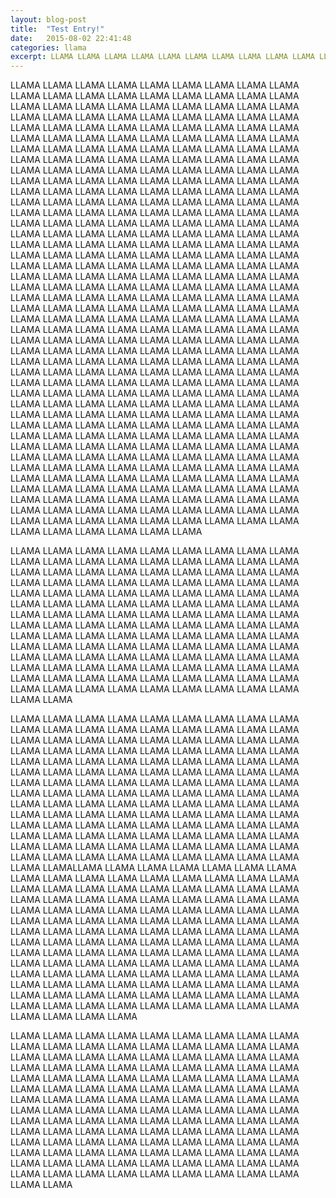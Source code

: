 ```yaml
---
layout: blog-post
title:  "Test Entry!"
date:   2015-08-02 22:41:48
categories: llama
excerpt: LLAMA LLAMA LLAMA LLAMA LLAMA LLAMA LLAMA LLAMA LLAMA LLAMA LLAMA LLAMA LLAMA LLAMA LLAMA LLAMA LLAMA LLAMA LLAMA LLAMA LLAMA LLAMA LLAMA LLAMA LLAMA LLAMA LLAMA LLAMA LLAMA LLAMA LLAMA LLAMA LLAMA LLAMA LLAMA LLAMA LLAMA LLAMA LLAMA LLAMA LLAMA LLAMA LLAMA LLAMA LLAMA LLAMA LLAMA LLAMA LLAMA LLAMA LLAMA LLAMA LLAMA LLAMA LLAMA LLAMA LLAMA LLAMA LLAMA LLAMA LLAMA LLAMA LLAMA LLAMA LLAMA LLAMA LLAMA LLAMA LLAMA LLAMA LLAMA LLAMA LLAMA LLAMA LLAMA LLAMA LLAMA LLAMA LLAMA LLAMA LLAMA LLAMA LLAMA LLAMA LLAMA LLAMA LLAMA LLAMA LLAMA LLAMA LLAMA LLAMA LLAMA LLAMA LLAMA LLAMA LLAMA LLAMA LLAMA LLAMA LLAMA LLAMA LLAMA LLAMA LLAMA LLAMA LLAMA LLAMA LLAMA LLAMA LLAMA LLAMA LLAMA LLAMA LLAMA LLAMA LLAMA LLAMA LLAMA LLAMA LLAMA LLAMA LLAMA LLAMA LLAMA LLAMA LLAMA LLAMA LLAMA LLAMA LLAMA LLAMA LLAMA LLAMA LLAMA LLAMA LLAMA LLAMA LLAMA LLAMA LLAMA LLAMA LLAMA LLAMA LLAMA LLAMA LLAMA LLAMA LLAMA LLAMA LLAMA LLAMA LLAMA LLAMA LLAMA LLAMA LLAMA LLAMA LLAMA LLAMA LLAMA LLAMA LLAMA LLAMA LLAMA LLAMA LLAMA LLAMA LLAMA LLAMA LLAMA LLAMA LLAMA LLAMA LLAMA LLAMA LLAMA LLAMA LLAMA LLAMA LLAMA LLAMA LLAMA LLAMA LLAMA LLAMA LLAMA LLAMA LLAMA LLAMA LLAMA LLAMA LLAMA LLAMA LLAMA LLAMA LLAMA LLAMA LLAMA LLAMA LLAMA LLAMA LLAMA LLAMA LLAMA LLAMA LLAMA LLAMA LLAMA LLAMA LLAMA LLAMA LLAMA LLAMA LLAMA LLAMA LLAMA LLAMA LLAMA LLAMA LLAMA LLAMA LLAMA LLAMA LLAMA LLAMA LLAMA LLAMA LLAMA LLAMA LLAMA LLAMA LLAMA LLAMA LLAMA LLAMA LLAMA LLAMA LLAMA LLAMA LLAMA LLAMA LLAMA LLAMA LLAMA LLAMA LLAMA LLAMA LLAMA LLAMA LLAMA LLAMA LLAMA LLAMA LLAMA LLAMA
---
```


LLAMA LLAMA LLAMA LLAMA LLAMA LLAMA LLAMA LLAMA LLAMA LLAMA LLAMA LLAMA LLAMA LLAMA LLAMA LLAMA LLAMA LLAMA LLAMA LLAMA LLAMA LLAMA LLAMA LLAMA LLAMA LLAMA LLAMA LLAMA LLAMA LLAMA LLAMA LLAMA LLAMA LLAMA LLAMA LLAMA LLAMA LLAMA LLAMA LLAMA LLAMA LLAMA LLAMA LLAMA LLAMA LLAMA LLAMA LLAMA LLAMA LLAMA LLAMA LLAMA LLAMA LLAMA LLAMA LLAMA LLAMA LLAMA LLAMA LLAMA LLAMA LLAMA LLAMA LLAMA LLAMA LLAMA LLAMA LLAMA LLAMA LLAMA LLAMA LLAMA LLAMA LLAMA LLAMA LLAMA LLAMA LLAMA LLAMA LLAMA LLAMA LLAMA LLAMA LLAMA LLAMA LLAMA LLAMA LLAMA LLAMA LLAMA LLAMA LLAMA LLAMA LLAMA LLAMA LLAMA LLAMA LLAMA LLAMA LLAMA LLAMA LLAMA LLAMA LLAMA LLAMA LLAMA LLAMA LLAMA LLAMA LLAMA LLAMA LLAMA LLAMA LLAMA LLAMA LLAMA LLAMA LLAMA LLAMA LLAMA LLAMA LLAMA LLAMA LLAMA LLAMA LLAMA LLAMA LLAMA LLAMA LLAMA LLAMA LLAMA LLAMA LLAMA LLAMA LLAMA LLAMA LLAMA LLAMA LLAMA LLAMA LLAMA LLAMA LLAMA LLAMA LLAMA LLAMA LLAMA LLAMA LLAMA LLAMA LLAMA LLAMA LLAMA LLAMA LLAMA LLAMA LLAMA LLAMA LLAMA LLAMA LLAMA LLAMA LLAMA LLAMA LLAMA LLAMA LLAMA LLAMA LLAMA LLAMA LLAMA LLAMA LLAMA LLAMA LLAMA LLAMA LLAMA LLAMA LLAMA LLAMA LLAMA LLAMA LLAMA LLAMA LLAMA LLAMA LLAMA LLAMA LLAMA LLAMA LLAMA LLAMA LLAMA LLAMA LLAMA LLAMA LLAMA LLAMA LLAMA LLAMA LLAMA LLAMA LLAMA LLAMA LLAMA LLAMA LLAMA LLAMA LLAMA LLAMA LLAMA LLAMA LLAMA LLAMA LLAMA LLAMA LLAMA LLAMA LLAMA LLAMA LLAMA LLAMA LLAMA LLAMA LLAMA LLAMA LLAMA LLAMA LLAMA LLAMA LLAMA LLAMA LLAMA LLAMA LLAMA LLAMA LLAMA LLAMA LLAMA LLAMA LLAMA LLAMA LLAMA LLAMA LLAMA LLAMA LLAMA LLAMA LLAMA LLAMA LLAMA LLAMA LLAMA LLAMA LLAMA LLAMA LLAMA LLAMA LLAMA LLAMA LLAMA LLAMA LLAMA LLAMA LLAMA LLAMA LLAMA LLAMA LLAMA LLAMA LLAMA LLAMA LLAMA LLAMA LLAMA LLAMA LLAMA LLAMA LLAMA LLAMA LLAMA LLAMA LLAMA LLAMA LLAMA LLAMA LLAMA LLAMA LLAMA LLAMA LLAMA LLAMA LLAMA LLAMA LLAMA LLAMA LLAMA LLAMA LLAMA LLAMA LLAMA LLAMA LLAMA LLAMA LLAMA LLAMA LLAMA LLAMA LLAMA LLAMA LLAMA LLAMA LLAMA LLAMA LLAMA LLAMA LLAMA LLAMA LLAMA LLAMA LLAMA LLAMA LLAMA LLAMA LLAMA LLAMA LLAMA LLAMA LLAMA LLAMA LLAMA LLAMA LLAMA LLAMA LLAMA LLAMA LLAMA LLAMA LLAMA LLAMA LLAMA LLAMA LLAMA LLAMA LLAMA LLAMA LLAMA LLAMA LLAMA LLAMA LLAMA LLAMA LLAMA LLAMA LLAMA LLAMA LLAMA LLAMA LLAMA LLAMA LLAMA LLAMA LLAMA LLAMA LLAMA LLAMA LLAMA LLAMA LLAMA LLAMA LLAMA LLAMA LLAMA LLAMA LLAMA LLAMA LLAMA LLAMA LLAMA LLAMA LLAMA LLAMA LLAMA

LLAMA LLAMA LLAMA LLAMA LLAMA LLAMA LLAMA LLAMA LLAMA LLAMA LLAMA LLAMA LLAMA LLAMA LLAMA LLAMA LLAMA LLAMA LLAMA LLAMA LLAMA LLAMA LLAMA LLAMA LLAMA LLAMA LLAMA LLAMA LLAMA LLAMA LLAMA LLAMA LLAMA LLAMA LLAMA LLAMA LLAMA LLAMA LLAMA LLAMA LLAMA LLAMA LLAMA LLAMA LLAMA LLAMA LLAMA LLAMA LLAMA LLAMA LLAMA LLAMA LLAMA LLAMA LLAMA LLAMA LLAMA LLAMA LLAMA LLAMA LLAMA LLAMA LLAMA LLAMA LLAMA LLAMA LLAMA LLAMA LLAMA LLAMA LLAMA LLAMA LLAMA LLAMA LLAMA LLAMA LLAMA LLAMA LLAMA LLAMA LLAMA LLAMA LLAMA LLAMA LLAMA LLAMA LLAMA LLAMA LLAMA LLAMA LLAMA LLAMA LLAMA LLAMA LLAMA LLAMA LLAMA LLAMA LLAMA LLAMA LLAMA LLAMA LLAMA LLAMA LLAMA LLAMA LLAMA LLAMA LLAMA LLAMA LLAMA LLAMA LLAMA LLAMA LLAMA LLAMA LLAMA LLAMA LLAMA LLAMA LLAMA LLAMA LLAMA LLAMA LLAMA LLAMA LLAMA LLAMA

LLAMA LLAMA LLAMA LLAMA LLAMA LLAMA LLAMA LLAMA LLAMA LLAMA LLAMA LLAMA LLAMA LLAMA LLAMA LLAMA LLAMA LLAMA LLAMA LLAMA LLAMA LLAMA LLAMA LLAMA LLAMA LLAMA LLAMA LLAMA LLAMA LLAMA LLAMA LLAMA LLAMA LLAMA LLAMA LLAMA LLAMA LLAMA LLAMA LLAMA LLAMA LLAMA LLAMA LLAMA LLAMA LLAMA LLAMA LLAMA LLAMA LLAMA LLAMA LLAMA LLAMA LLAMA LLAMA LLAMA LLAMA LLAMA LLAMA LLAMA LLAMA LLAMA LLAMA LLAMA LLAMA LLAMA LLAMA LLAMA LLAMA LLAMA LLAMA LLAMA LLAMA LLAMA LLAMA LLAMA LLAMA LLAMA LLAMA LLAMA LLAMA LLAMA LLAMA LLAMA LLAMA LLAMA LLAMA LLAMA LLAMA LLAMA LLAMA LLAMA LLAMA LLAMA LLAMA LLAMA LLAMA LLAMA LLAMA LLAMA LLAMA LLAMA LLAMA LLAMA LLAMA LLAMA LLAMA LLAMA LLAMA LLAMA LLAMA LLAMA LLAMA LLAMA LLAMA LLAMA LLAMA LLAMA LLAMA LLAMA LLAMA LLAMA LLAMA LLAMA LLAMA LLAMA LLAMA LLAMALLAMA LLAMA LLAMA LLAMA LLAMA LLAMA LLAMA LLAMA LLAMA LLAMA LLAMA LLAMA LLAMA LLAMA LLAMA LLAMA LLAMA LLAMA LLAMA LLAMA LLAMA LLAMA LLAMA LLAMA LLAMA LLAMA LLAMA LLAMA LLAMA LLAMA LLAMA LLAMA LLAMA LLAMA LLAMA LLAMA LLAMA LLAMA LLAMA LLAMA LLAMA LLAMA LLAMA LLAMA LLAMA LLAMA LLAMA LLAMA LLAMA LLAMA LLAMA LLAMA LLAMA LLAMA LLAMA LLAMA LLAMA LLAMA LLAMA LLAMA LLAMA LLAMA LLAMA LLAMA LLAMA LLAMA LLAMA LLAMA LLAMA LLAMA LLAMA LLAMA LLAMA LLAMA LLAMA LLAMA LLAMA LLAMA LLAMA LLAMA LLAMA LLAMA LLAMA LLAMA LLAMA LLAMA LLAMA LLAMA LLAMA LLAMA LLAMA LLAMA LLAMA LLAMA LLAMA LLAMA LLAMA LLAMA LLAMA LLAMA LLAMA LLAMA LLAMA LLAMA LLAMA LLAMA LLAMA LLAMA LLAMA LLAMA LLAMA LLAMA LLAMA LLAMA LLAMA LLAMA LLAMA LLAMA LLAMA LLAMA LLAMA LLAMA LLAMA LLAMA LLAMA LLAMA LLAMA LLAMA

LLAMA LLAMA LLAMA LLAMA LLAMA LLAMA LLAMA LLAMA LLAMA LLAMA LLAMA LLAMA LLAMA LLAMA LLAMA LLAMA LLAMA LLAMA LLAMA LLAMA LLAMA LLAMA LLAMA LLAMA LLAMA LLAMA LLAMA LLAMA LLAMA LLAMA LLAMA LLAMA LLAMA LLAMA LLAMA LLAMA LLAMA LLAMA LLAMA LLAMA LLAMA LLAMA LLAMA LLAMA LLAMA LLAMA LLAMA LLAMA LLAMA LLAMA LLAMA LLAMA LLAMA LLAMA LLAMA LLAMA LLAMA LLAMA LLAMA LLAMA LLAMA LLAMA LLAMA LLAMA LLAMA LLAMA LLAMA LLAMA LLAMA LLAMA LLAMA LLAMA LLAMA LLAMA LLAMA LLAMA LLAMA LLAMA LLAMA LLAMA LLAMA LLAMA LLAMA LLAMA LLAMA LLAMA LLAMA LLAMA LLAMA LLAMA LLAMA LLAMA LLAMA LLAMA LLAMA LLAMA LLAMA LLAMA LLAMA LLAMA LLAMA LLAMA LLAMA LLAMA LLAMA LLAMA LLAMA LLAMA LLAMA LLAMA LLAMA LLAMA LLAMA LLAMA LLAMA LLAMA LLAMA LLAMA LLAMA LLAMA LLAMA LLAMA LLAMA LLAMA LLAMA LLAMA LLAMA LLAMA